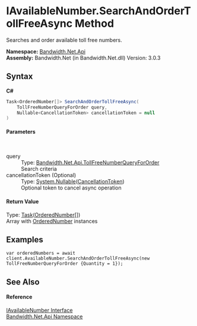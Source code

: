 ﻿# IAvailableNumber.SearchAndOrderTollFreeAsync Method 
 

Searches and order available toll free numbers.

**Namespace:**&nbsp;<a href ="N_Bandwidth_Net_Api.md">Bandwidth.Net.Api</a><br />**Assembly:**&nbsp;Bandwidth.Net (in Bandwidth.Net.dll) Version: 3.0.3

## Syntax

**C#**<br />
``` C#
Task<OrderedNumber[]> SearchAndOrderTollFreeAsync(
	TollFreeNumberQueryForOrder query,
	Nullable<CancellationToken> cancellationToken = null
)
```


#### Parameters
&nbsp;<dl><dt>query</dt><dd>Type: <a href ="T_Bandwidth_Net_Api_TollFreeNumberQueryForOrder.md">Bandwidth.Net.Api.TollFreeNumberQueryForOrder</a><br />Search criteria</dd><dt>cancellationToken (Optional)</dt><dd>Type: <a href="http://msdn2.microsoft.com/en-us/library/b3h38hb0" target="_blank">System.Nullable</a>(<a href="http://msdn2.microsoft.com/en-us/library/dd384802" target="_blank">CancellationToken</a>)<br />Optional token to cancel async operation</dd></dl>

#### Return Value
Type: <a href="http://msdn2.microsoft.com/en-us/library/dd321424" target="_blank">Task</a>(<a href ="T_Bandwidth_Net_Api_OrderedNumber.md">OrderedNumber</a>[])<br />Array with <a href ="T_Bandwidth_Net_Api_OrderedNumber.md">OrderedNumber</a> instances

## Examples

```
var orderedNumbers = await client.AvailableNumber.SearchAndOrderTollFreeAsync(new TollFreeNumberQueryForOrder {Quantity = 1});
```


## See Also


#### Reference
<a href ="T_Bandwidth_Net_Api_IAvailableNumber.md">IAvailableNumber Interface</a><br /><a href ="N_Bandwidth_Net_Api.md">Bandwidth.Net.Api Namespace</a><br />